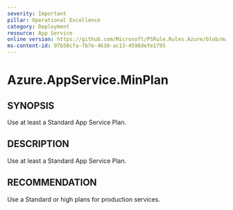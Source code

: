 ```yaml
---
severity: Important
pillar: Operational Excellence
category: Deployment
resource: App Service
online version: https://github.com/Microsoft/PSRule.Rules.Azure/blob/main/docs/rules/en/Azure.AppService.MinPlan.md
ms-content-id: 97b58cfa-7b7e-4630-ac13-4596defe1795
---
```


# Azure.AppService.MinPlan

## SYNOPSIS

Use at least a Standard App Service Plan.

## DESCRIPTION

Use at least a Standard App Service Plan.

## RECOMMENDATION

Use a Standard or high plans for production services.
